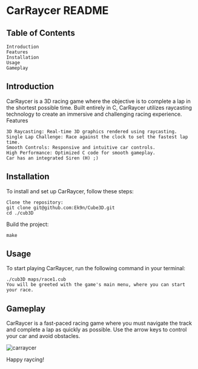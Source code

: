 # CarRaycer README
## Table of Contents

    Introduction
    Features
    Installation
    Usage
    Gameplay

## Introduction

CarRaycer is a 3D racing game where the objective is to complete a lap in the shortest possible time. Built entirely in C, CarRaycer utilizes raycasting technology to create an immersive and challenging racing experience.
Features

    3D Raycasting: Real-time 3D graphics rendered using raycasting.
    Single Lap Challenge: Race against the clock to set the fastest lap time.
    Smooth Controls: Responsive and intuitive car controls.
    High Performance: Optimized C code for smooth gameplay.
    Car has an integrated Siren (H) ;)

## Installation

To install and set up CarRaycer, follow these steps:

    Clone the repository:
    git clone git@github.com:Ek9n/Cube3D.git
    cd ./cub3D

Build the project:

    make

## Usage

To start playing CarRaycer, run the following command in your terminal:

    ./cub3D maps/race1.cub
    You will be greeted with the game's main menu, where you can start your race.

## Gameplay

CarRaycer is a fast-paced racing game where you must navigate the track and complete a lap as quickly as possible. Use the arrow keys to control your car and avoid obstacles.

![carraycer](https://github.com/user-attachments/assets/dc1a0378-3cb9-4a74-8285-14c3a2b6e44b)

Happy raycing!
